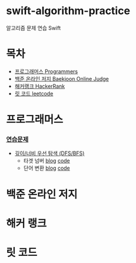 # swift-algorithm-practice

알고리즘 문제 연습 Swift

# 목차
* [프로그래머스 Programmers](#프로그래머스)
* [백준 온라인 저지 Baekjoon Online Judge](#백준-온라인-저지)
* [해커랭크 HackerRank](#해커-랭크)
* [릿 코드 leetcode](#릿-코드)

# 프로그래머스
### [연습문제](https://programmers.co.kr/learn/challenges)
* [깊이/너비 우선 탐색 (DFS/BFS)](https://programmers.co.kr/learn/courses/30/parts/12421)
  * 타겟 넘버 [blog](https://keeplo.tistory.com/297) [code](https://github.com/Keeplo/swift-algorithm-practice/blob/main/programmers-practice/DFS_BFS/타깃_넘버/main.swift)
  * 단어 변환 [blog](https://keeplo.tistory.com/298) [code](https://github.com/Keeplo/swift-algorithm-practice/blob/main/programmers-practice/DFS_BFS/단어_변환/main.swift)


# 백준 온라인 저지


# 해커 랭크


# 릿 코드
